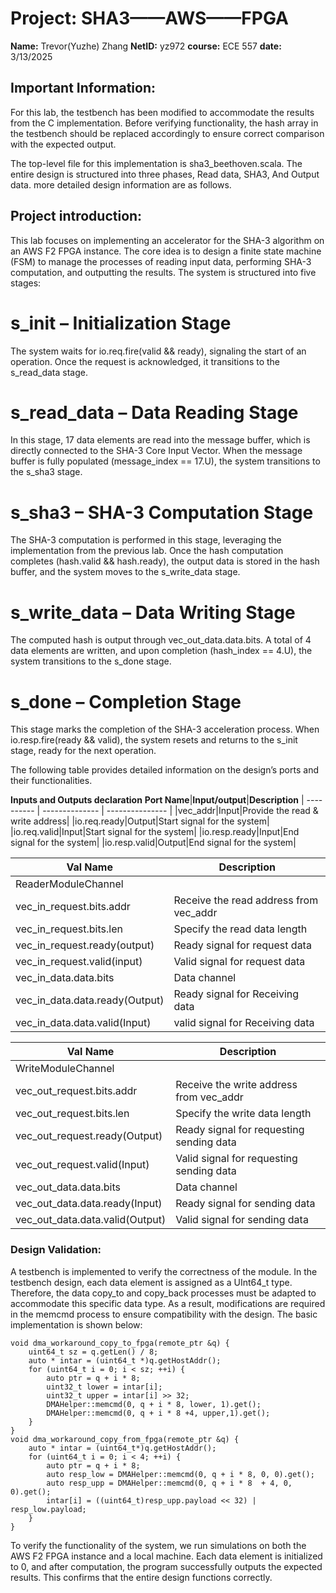 # Project: SHA3——AWS——FPGA
**Name:** Trevor(Yuzhe) Zhang 
**NetID:** yz972
**course:** ECE 557
**date:** 3/13/2025

## Important Information:
For this lab, the testbench has been modified to accommodate the results from the C implementation. Before verifying functionality, the hash array in the testbench should be replaced accordingly to ensure correct comparison with the expected output.

The top-level file for this implementation is sha3_beethoven.scala. The entire design is structured into three phases,
Read data, SHA3, And Output data. more detailed design information are as follows.

## Project introduction:
This lab focuses on implementing an accelerator for the SHA-3 algorithm on an AWS F2 FPGA instance. The core idea is to design a finite state machine (FSM) to manage the processes of reading input data, performing SHA-3 computation, and outputting the results. The system is structured into five stages:

# s_init – Initialization Stage

The system waits for io.req.fire(valid && ready), signaling the start of an operation. Once the request is acknowledged, it transitions to the s_read_data stage.

# s_read_data – Data Reading Stage

In this stage, 17 data elements are read into the message buffer, which is directly connected to the SHA-3 Core Input Vector. When the message buffer is fully populated (message_index == 17.U), the system transitions to the s_sha3 stage.

# s_sha3 – SHA-3 Computation Stage

The SHA-3 computation is performed in this stage, leveraging the implementation from the previous lab. Once the hash computation completes (hash.valid && hash.ready), the output data is stored in the hash buffer, and the system moves to the s_write_data stage.

# s_write_data – Data Writing Stage

The computed hash is output through vec_out_data.data.bits. A total of 4 data elements are written, and upon completion (hash_index == 4.U), the system transitions to the s_done stage.

# s_done – Completion Stage

This stage marks the completion of the SHA-3 acceleration process. When io.resp.fire(ready && valid), the system resets and returns to the s_init stage, ready for the next operation.

The following table provides detailed information on the design’s ports and their functionalities.

**Inputs and Outputs declaration**
**Port Name**|**Input/output**|**Description**
| ---------- | -------------- | --------------- | 
|vec_addr|Input|Provide the read & write address|
|io.req.ready|Output|Start signal for the system|
|io.req.valid|Input|Start signal for the system|
|io.resp.ready|Input|End signal for the system|
|io.resp.valid|Output|End signal for the system|

**Val Name**|**Description**
| ---------- | --------------- | 
|ReaderModuleChannel|    |
|vec_in_request.bits.addr|Receive the read address from vec_addr|
|vec_in_request.bits.len|Specify the read data length|
|vec_in_request.ready(output)|Ready signal for request data|
|vec_in_request.valid(input)|Valid signal for request data|
|vec_in_data.data.bits|Data channel|
|vec_in_data.data.ready(Output)|Ready signal for Receiving data|
|vec_in_data.data.valid(Input)|valid signal for Receiving data|

**Val Name**|**Description**
| ---------- | --------------- | 
|WriteModuleChannel|    |
|vec_out_request.bits.addr|Receive the write address from vec_addr|
|vec_out_request.bits.len|Specify the write data length|
|vec_out_request.ready(Output)|Ready signal for requesting sending data|
|vec_out_request.valid(Input)|Valid signal for requesting sending data|
|vec_out_data.data.bits|Data channel|
|vec_out_data.data.ready(Input)|Ready signal for sending data|
|vec_out_data.data.valid(Output)|Valid signal for sending data|

### Design Validation:

A testbench is implemented to verify the correctness of the module. In the testbench design, each data element is assigned as a UInt64_t type. Therefore, the data copy_to and copy_back processes must be adapted to accommodate this specific data type. As a result, modifications are required in the memcmd process to ensure compatibility with the design. The basic implementation is shown below:

```
void dma_workaround_copy_to_fpga(remote_ptr &q) {
    uint64_t sz = q.getLen() / 8;
    auto * intar = (uint64_t *)q.getHostAddr();
    for (uint64_t i = 0; i < sz; ++i) {
        auto ptr = q + i * 8;
        uint32_t lower = intar[i];
        uint32_t upper = intar[i] >> 32;
        DMAHelper::memcmd(0, q + i * 8, lower, 1).get();
        DMAHelper::memcmd(0, q + i * 8 +4, upper,1).get();
    }
}
void dma_workaround_copy_from_fpga(remote_ptr &q) {
    auto * intar = (uint64_t*)q.getHostAddr();
    for (uint64_t i = 0; i < 4; ++i) {
        auto ptr = q + i * 8;
        auto resp_low = DMAHelper::memcmd(0, q + i * 8, 0, 0).get();
        auto resp_upp = DMAHelper::memcmd(0, q + i * 8  + 4, 0, 0).get();
        intar[i] = ((uint64_t)resp_upp.payload << 32) | resp_low.payload;
    }
}

```
To verify the functionality of the system, we run simulations on both the AWS F2 FPGA instance and a local machine. Each data element is initialized to 0, and after computation, the program successfully outputs the expected results. This confirms that the entire design functions correctly.
